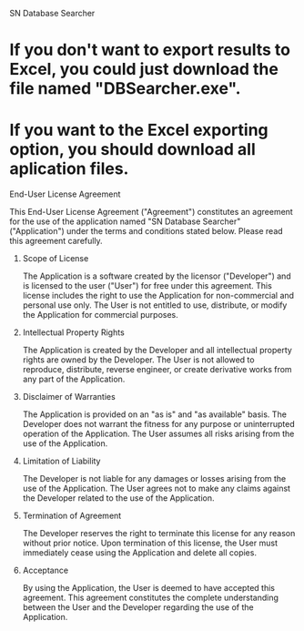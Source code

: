 SN Database Searcher

# If you don't want to export results to Excel, you could just download the file named "DBSearcher.exe".

# If you want to the Excel exporting option, you should download all aplication files.


End-User License Agreement

   This End-User License Agreement ("Agreement") constitutes an agreement for
   the use of the application named "SN Database Searcher" ("Application") 
   under the terms and conditions stated below. Please read this agreement carefully.

1. Scope of License

   The Application is a software created by the licensor ("Developer") and
   is licensed to the user ("User") for free under this agreement.
   This license includes the right to use the Application for non-commercial and personal use only.
   The User is not entitled to use, distribute, or modify the Application for commercial purposes.

2. Intellectual Property Rights

   The Application is created by the Developer and all intellectual property rights are owned by the Developer.
   The User is not allowed to 
   reproduce, distribute, reverse engineer, or create derivative works from any part of the Application.

3. Disclaimer of Warranties

   The Application is provided on an "as is" and "as available" basis.
   The Developer does not warrant the fitness for any purpose or uninterrupted operation of the Application.
   The User assumes all risks arising from the use of the Application.

4. Limitation of Liability

   The Developer is not liable for any damages or losses arising from the use of the Application.
   The User agrees not to make any claims against the Developer related to the use of the Application.

5. Termination of Agreement

   The Developer reserves the right to terminate this license for any reason without prior notice.
   Upon termination of this license, the User must immediately cease using the Application and delete all copies.

6. Acceptance

   By using the Application, the User is deemed to have accepted this agreement.
   This agreement constitutes the complete understanding
   between the User and the Developer regarding the use of the Application.

